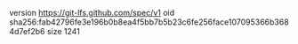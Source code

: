 version https://git-lfs.github.com/spec/v1
oid sha256:fab42796fe3e196b0b8ea4f5bb7b5b23c6fe256face107095366b3684d7ef2b6
size 1241
